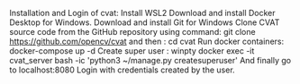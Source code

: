 Installation and Login of cvat:
Install WSL2
Download and install Docker Desktop for Windows.
Download and install Git for Windows
Clone CVAT source code from the GitHub repository using command:
    git clone https://github.com/opencv/cvat
    and then : cd cvat
Run docker containers:
    docker-compose up -d
Create super user :
    winpty docker exec -it cvat_server bash -ic 'python3 ~/manage.py createsuperuser'
And finally go to localhost:8080
Login with credentials created by the user.
